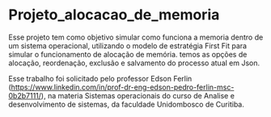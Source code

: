 # Projeto_alocacao_de_memoria
 Esse projeto tem como objetivo simular como funciona a memoria dentro de um sistema operacional, utilizando o modelo de estratégia First Fit para simular o funcionamento de alocação de memória. temos as opções de alocação, reordenação, exclusão e salvamento do processo atual em Json.

Esse trabalho foi solicitado pelo professor Edson Ferlin (https://www.linkedin.com/in/prof-dr-eng-edson-pedro-ferlin-msc-0b2b7111/), na materia Sistemas operacionais do curso de Analise e desenvolvimento de sistemas, da faculdade Unidombosco de Curitiba.
